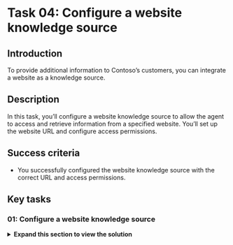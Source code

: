 # Task 04: Configure a website knowledge source

## Introduction

To provide additional information to Contoso’s customers, you can integrate a website as a knowledge source.

## Description

In this task, you’ll configure a website knowledge source to allow the agent to access and retrieve information from a specified website. You’ll set up the website URL and configure access permissions.

## Success criteria

-   You successfully configured the website knowledge source with the correct URL and access permissions.



## Key tasks

### 01: Configure a website knowledge source

<details markdown="block"> 
  <summary><strong>Expand this section to view the solution</strong></summary> 

1. Select **Add knowledge** again in the upper-left part of the window.

1. Select **Public websites**.

	![oay63mf9.jpg](../../media/oay63mf9.jpg)

1. Enter `https://adoption.microsoft.com/en-us/`, then select **Add**.

	![q4554x3s.jpg](../../media/q4554x3s.jpg)

1. Select the **Confirm** checkbox under the **Owner** column, then select **Add** in the lower-right corner of the pane.

	![0i3e13ep.jpg](../../media/0i3e13ep.jpg)

	{: .important }
	> Ensure each knowledge source has a meaningful name and explicit description of what it can return.

---

{: . important }
> **Pro tips**:  
>  - When using the default built-in natural language understanding model, knowledge sources are invoked from the **Create generative answers** node. By default, user sentences that don't trigger a topic will go to the **Conversational boosting** topic, where a **Generative answers** node is pre-configured.  
>  - When generative AI orchestration is enabled, the large language model will look at each knowledge source model description to know what data source to use to answer a user query.
 
 </details>